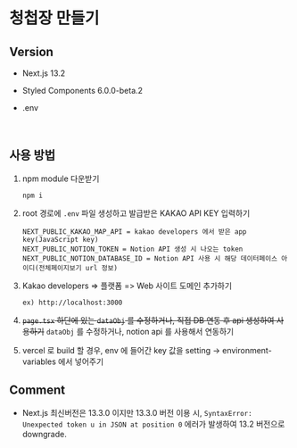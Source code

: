 # 청첩장 만들기

## Version

- Next.js 13.2

- Styled Components 6.0.0-beta.2

- .env

<br>

## 사용 방법

1. npm module 다운받기

   ```
   npm i
   ```

2. root 경로에 `.env` 파일 생성하고 발급받은 KAKAO API KEY 입력하기

   ```
   NEXT_PUBLIC_KAKAO_MAP_API = kakao developers 에서 받은 app key(JavaScript key)
   NEXT_PUBLIC_NOTION_TOKEN = Notion API 생성 시 나오는 token
   NEXT_PUBLIC_NOTION_DATABASE_ID = Notion API 사용 시 해당 데이터페이스 아이디(전체페이지보기 url 정보)
   ```

3. Kakao developers => 플랫폼 => Web 사이트 도메인 추가하기

   ```
   ex) http://localhost:3000
   ```

4. ~~`page.tsx` 하단에 있는 `dataObj` 를 수정하거나, 직접 DB 연동 후 api 생성하여 사용하기~~ `dataObj` 를 수정하거나, notion api 를 사용해서 연동하기

5. vercel 로 build 할 경우, env 에 들어간 key 값을 setting -> environment-variables 에서 넣어주기

## Comment

- Next.js 최신버전은 13.3.0 이지만 13.3.0 버전 이용 시, `SyntaxError: Unexpected token u in JSON at position 0` 에러가 발생하여 13.2 버전으로 downgrade.
